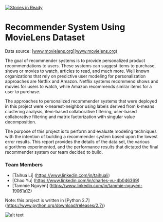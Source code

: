 [![Stories in Ready](https://badge.waffle.io/TaihuaLi/Recommender-System-Using-Twitter-Text-Data.svg?label=ready&title=Ready)](http://waffle.io/TaihuaLi/Recommender-System-Using-Twitter-Text-Data)
# Recommender System Using MovieLens Dataset

Data source: [www.movielens.org](www.movielens.org)

The goal of recommender systems is to provide personalized product recommendations to users.   These systems can suggest items to purchase, shows or movies to watch, articles to read, and much more.  Well known organizations that rely on predictive user modeling for personalization approaches are Netflix and Amazon.  Netflix systems recommend shows and movies for users to watch, while Amazon recommends similar items for a user to purchase.

The approaches to personalized recommender systems that were deployed in this project were k-nearest-neighbor using labels derived from k-means clustering analysis, item-based collaborative filtering, user-based collaborative filtering and matrix factorization with singular value decomposition.  

The purpose of this project is to perform and evaluate modeling techniques with the intention of building a recommender system based upon the lowest error results.  This report provides the details of the data set, the various algorithms experimented, and the performance results that dictated the final recommender system our team decided to build.  

### Team Members
- [Taihua Li] (https://www.linkedin.com/in/taihuali)
- [Chao Yu] (https://www.linkedin.com/in/charles-yu-4b046369)
- [Tammie Nguyen] (https://www.linkedin.com/in/tammie-nguyen-19061a12)

Note: this project is written in [Python 2.7] (https://www.python.org/download/releases/2.7/)

![alt text](http://www.cdm.depaul.edu/ipd/PublishingImages/hero-data-science-for-business-@2x.jpg)
